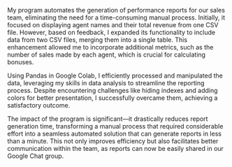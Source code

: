 
My program automates the generation of performance reports for our sales team, eliminating the need for a time-consuming manual process. Initially, it focused on displaying agent names and their total revenue from one CSV file. However, based on feedback, I expanded its functionality to include data from two CSV files, merging them into a single table. This enhancement allowed me to incorporate additional metrics, such as the number of sales made by each agent, which is crucial for calculating bonuses.

Using Pandas in Google Colab, I efficiently processed and manipulated the data, leveraging my skills in data analysis to streamline the reporting process. Despite encountering challenges like hiding indexes and adding colors for better presentation, I successfully overcame them, achieving a satisfactory outcome.

The impact of the program is significant—it drastically reduces report generation time, transforming a manual process that required considerable effort into a seamless automated solution that can generate reports in less than a minute. This not only improves efficiency but also facilitates better communication within the team, as reports can now be easily shared in our Google Chat group.
